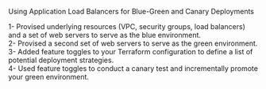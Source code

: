Using Application Load Balancers for Blue-Green and Canary Deployments

1- Provised underlying resources (VPC, security groups, load balancers) and a set of web servers to serve as the blue environment.  
2- Provised a second set of web servers to serve as the green environment.  
3- Added feature toggles to your Terraform configuration to define a list of potential deployment strategies.  
4- Used feature toggles to conduct a canary test and incrementally promote your green environment.  
